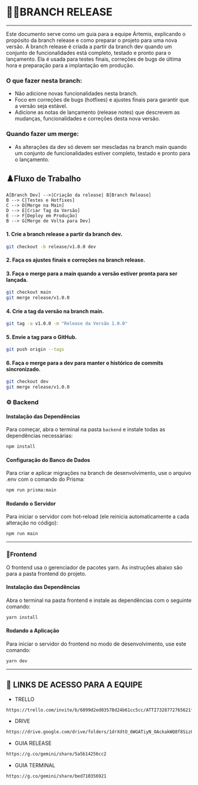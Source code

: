 # 👨‍💻BRANCH RELEASE
---
  Este documento serve como um guia para a equipe Ártemis, explicando o propósito da branch release e como preparar o projeto para uma nova versão.
  A branch release é criada a partir da branch dev quando um conjunto de funcionalidades está completo, testado e pronto para o lançamento. Ela é usada para testes finais, correções de bugs de última hora e preparação para a implantação em produção.

### O que fazer nesta branch:
* Não adicione novas funcionalidades nesta branch.
* Foco em correções de bugs (hotfixes) e ajustes finais para garantir que a versão seja estável.
* Adicione as notas de lançamento (release notes) que descrevem as mudanças, funcionalidades e correções desta nova versão.

### Quando fazer um merge:
* As alterações da dev só devem ser mescladas na branch main quando um conjunto de funcionalidades estiver completo, testado e pronto para o lançamento.

## ♟️Fluxo de Trabalho

    A[Branch Dev] -->|Criação da release| B[Branch Release]
    B --> C[Testes e Hotfixes]
    C --> D[Merge na Main]
    D --> E[Criar Tag da Versão]
    E --> F[Deploy em Produção]
    B --> G[Merge de Volta para Dev]

#### 1. Crie a branch release a partir da branch dev.
```bash
git checkout -b release/v1.0.0 dev
```  
#### 2. Faça os ajustes finais e correções na branch release.

#### 3. Faça o merge para a main quando a versão estiver pronta para ser lançada.
```bash
git checkout main
git merge release/v1.0.0
```

#### 4. Crie a tag da versão na branch main.
```bash
git tag -a v1.0.0 -m "Release da Versão 1.0.0"
```

#### 5. Envie a tag para o GitHub.
```bash
git push origin --tags
```

#### 6. Faça o merge para a dev para manter o histórico de commits sincronizado.
```bash
git checkout dev
git merge release/v1.0.0
``` 

### ⚙️ Backend

#### Instalação das Dependências
Para começar, abra o terminal na pasta `backend` e instale todas as dependências necessárias:
```bash
npm install
```
#### Configuração do Banco de Dados
Para criar e aplicar migrações na branch de desenvolvimento, use o arquivo .env com o comando do Prisma:
```bash
npm run prisma:main
```

#### Rodando o Servidor
Para iniciar o servidor com hot-reload (ele reinicia automaticamente a cada alteração no código):
```bash
npm run main
```
---
### 🎨Frontend
O frontend usa o gerenciador de pacotes yarn. As instruções abaixo são para a pasta frontend do projeto.

#### Instalação das Dependências
Abra o terminal na pasta frontend e instale as dependências com o seguinte comando:
```bash
yarn install
```

####  Rodando a Aplicação
Para iniciar o servidor do frontend no modo de desenvolvimento, use este comando:
```bash
yarn dev
```
---

## 🧩 LINKS DE ACESSO PARA A EQUIPE
* TRELLO
```bash
https://trello.com/invite/b/6899d2ed03578d24b61cc5cc/ATTI7328772765621f981f9df7b37a373c6f818D7EB9/meu-quadro-do-trello
```

* DRIVE
```bash
https://drive.google.com/drive/folders/1drXdtO_6WGATiyN_OAckakWQ8f8SizQf?usp=sharing
```

* GUIA RELEASE
```bash
https://g.co/gemini/share/5a5b14256cc2
```

* GUIA TERMINAL
```bash
https://g.co/gemini/share/bed710356921
```


